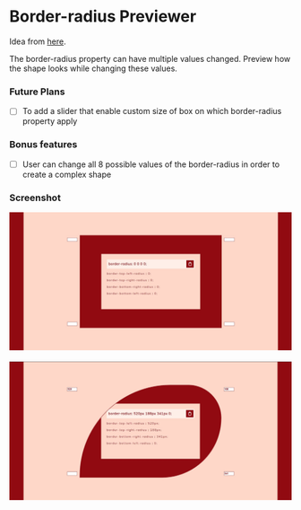 # Border-radius Previewer

Idea from [here](https://github.com/florinpop17/app-ideas/edit/master/Projects/1-Beginner/Border-Radius-Previewer.md).

The border-radius property can have multiple values changed. Preview how the shape looks while changing these values.

### Future Plans

- [ ] To add a slider that enable custom size of box on which border-radius property apply

### Bonus features

- [ ] User can change all 8 possible values of the border-radius in order to create a complex shape

### Screenshot
![ss-with-no-radius-values](images/ss-before.jpg)
&nbsp;
![ss-with-radius-values](images/ss-after.jpg)


